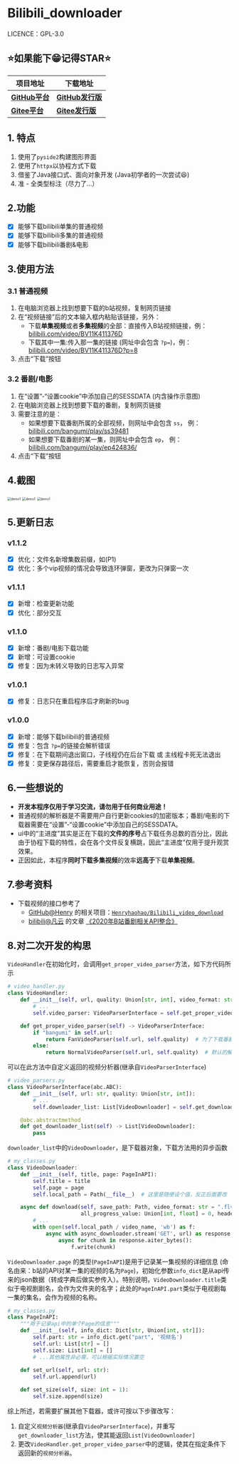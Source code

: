 # Bilibili_downloader

LICENCE：GPL-3.0

## ⭐如果能下😁记得STAR⭐


| **项目地址**                                                 | **下载地址**                                                 |
| ------------------------------------------------------------ | ------------------------------------------------------------ |
| **[GitHub平台](https://github.com/laorange/bilibili_downloader/)** | **[GitHub发行版](https://github.com/laorange/bilibili_downloader/releases/latest)** |
| **[Gitee平台](https://gitee.com/laorange/bilibili_downloader/)** | **[Gitee发行版](https://gitee.com/laorange/bilibili_downloader/releases)** |

## 1.  特点

1. 使用了`pyside2`构建图形界面
2. 使用了`httpx`以协程方式下载
3. 借鉴了Java接口式、面向对象开发 (Java初学者的一次尝试😆)
4. 准 - 全类型标注（尽力了...）

## 2.功能

- [x] 能够下载bilibili单集的普通视频
- [x] 能够下载bilibili多集的普通视频
- [x] 能够下载bilibili番剧&电影

## 3.使用方法

### 3.1  普通视频

1. 在电脑浏览器上找到想要下载的b站视频，复制网页链接
2. 在“视频链接”后的文本输入框内粘贴该链接，另外：
   + 下载**单集视频**或者**多集视频**的全部：直接传入B站视频链接，例：[bilibili.com/video/BV11K411376D](https://www.bilibili.com/video/BV11K411376D)
   + 下载其中一集:传入那一集的链接 (网址中会包含 `?p=`)，例：[bilibili.com/video/BV11K411376D?p=8](https://www.bilibili.com/video/BV11K411376D?p=8)
3. 点击“下载”按钮

### 3.2  番剧/电影

1. 在“设置”-“设置cookie”中添加自己的SESSDATA (内含操作示意图)
2. 在电脑浏览器上找到想要下载的番剧，复制网页链接
3. 需要注意的是：
   + 如果想要下载番剧所属的全部视频，则网址中会包含 `ss`， 例：[bilibili.com/bangumi/play/ss39481](https://www.bilibili.com/bangumi/play/ss39481)
   + 如果想要下载番剧的某一集，则网址中会包含 `ep`， 例：[bilibili.com/bangumi/play/ep424836/](https://www.bilibili.com/bangumi/play/ep424836/)
4. 点击“下载”按钮

## 4.截图

<img src="static/demo1.png" alt="demo1" style="zoom:50%;" />

<img src="static/demo2.png" alt="demo1" style="zoom:50%;" />

<img src="static/demo3.png" alt="demo1" style="zoom:50%;" />

## 5.更新日志

### v1.1.2

- [x] 优化：文件名新增集数前缀，如(P1)
- [x] 优化：多个vip视频的情况会导致连环弹窗，更改为只弹窗一次

### v1.1.1

- [x] 新增：检查更新功能
- [x] 优化：部分交互

### v1.1.0

- [x] 新增：番剧/电影下载功能
- [x] 新增：可设置cookie
- [x] 修复：因为未转义导致的日志写入异常

### v1.0.1

- [x] 修复：日志只在重启程序后才刷新的bug

### v1.0.0

- [x] 新增：能够下载bilibili的普通视频
- [x] 修复：包含 `?p=`的链接会解析错误
- [x] 修复：在下载期间退出窗口，子线程仍在后台下载 或 主线程卡死无法退出
- [x] 修复：变更保存路径后，需要重启才能恢复，否则会报错

## 6.一些想说的

+ **开发本程序仅用于学习交流，请勿用于任何商业用途！**
+ 普通视频的解析器是不需要用户自行更新cookies的加密版本；番剧/电影的下载器需要在“设置”-“设置cookie”中添加自己的SESSDATA。
+ ui中的“主进度”其实是正在下载的**文件的序号**占下载任务总数的百分比，因此由于协程下载的特性，会在各个文件反复横跳，因此“主进度”仅用于提升观赏效果。
+ 正因如此，本程序**同时下载多集视频**的效率**远高于**下载**单集视频**。

## 7.参考资料

+ 下载视频的接口参考了
  + [GitHub@Henry](https://github.com/Henryhaohao/) 的相关项目：[`Henryhaohao/Bilibili_video_download`](https://github.com/Henryhaohao/Bilibili_video_download)
  + [bilibili@凡云](https://space.bilibili.com/3491267) 的文章 [《2020年B站番剧相关API整合》](https://www.bilibili.com/read/cv5293665/)

## 8.对二次开发的构思

`VideoHandler`在初始化时，会调用`get_proper_video_parser`方法，如下方代码所示

```python
# video_handler.py
class VideoHandler:
    def __init__(self, url, quality: Union[str, int], video_format: str, save_path: Path):
		# ...
        self.video_parser: VideoParserInterface = self.get_proper_video_parser()

    def get_proper_video_parser(self) -> VideoParserInterface:
        if "bangumi" in self.url:
            return FanVideoParser(self.url, self.quality)  # 为了下载番剧/电影的解析器
        else:
            return NormalVideoParser(self.url, self.quality)  # 默认的解析器
```

可以在此方法中自定义返回的视频分析器(继承自`VideoParserInterface`)

```python
# video_parsers.py
class VideoParserInterface(abc.ABC):
    def __init__(self, url: str, quality: Union[str, int]):
        # ...
        self.downloader_list: List[VideoDownloader] = self.get_downloader_list()

    @abc.abstractmethod
    def get_downloader_list(self) -> List[VideoDownloader]:
        pass
```

`downloader_list`中的`VideoDownloader`，是下载器对象，下载方法用的异步函数

```python
# my_classes.py
class VideoDownloader:
    def __init__(self, title, page: PageInAPI):
        self.title = title
        self.page = page
        self.local_path = Path(__file__)  # 这里是随便设个值，反正后面要改

    async def download(self, save_path: Path, video_format: str = ".flv",
                       all_progress_value: Union[int, float] = 0, headers: dict = None):
        # ...
        with open(self.local_path / video_name, 'wb') as f:
            async with async_downloader.stream('GET', url) as response:
                async for chunk in response.aiter_bytes():
                    f.write(chunk)
```

`VideoDownloader.page` 的类型(`PageInAPI`)是用于记录某一集视频的详细信息 (命名由来：b站的API对某一集的视频的名为`Page`)，初始化参数`info_dict`是从api传来的json数据（转成字典后做实参传入）。特别说明，`VideoDownloader.title`类似于电视剧剧名，会作为文件夹的名字；此处的`PageInAPI.part`类似于电视剧每一集的集名，会作为视频的名称。

```python
# my_classes.py
class PageInAPI:
    """用于记录api中的单个Page的信息"""
    def __init__(self, info_dict: Dict[str, Union[int, str]]):
        self.part: str = info_dict.get("part", '视频名')
        self.url: List[str] = []
        self.size: List[int] = []
        # ...其他属性非必需，可以根据实际情况置空
        
    def set_url(self, url: str):
        self.url.append(url)

    def set_size(self, size: int = 1):
        self.size.append(size)
```

综上所述，若需要扩展其他下载器，或许可按以下步骤改写：

1. 自定义`视频分析器`(继承自`VideoParserInterface`)，并重写`get_downloader_list`方法，使其能返回`List[VideoDownloader]`
2. 更改`VideoHandler.get_proper_video_parser`中的逻辑，使其在指定条件下返回新的`视频分析器`。



